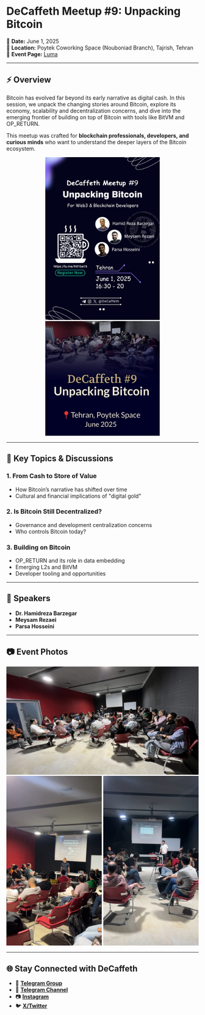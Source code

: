 
# **DeCaffeth Meetup #9: Unpacking Bitcoin**

📅 **Date:** June 1, 2025  
📍 **Location:** Poytek Coworking Space (Nouboniad Branch), Tajrish, Tehran  
🔗 **Event Page:** [Luma](https://lu.ma/ih01ba16)

---

## ⚡ Overview  
Bitcoin has evolved far beyond its early narrative as digital cash. In this session, we unpack the changing stories around Bitcoin, explore its economy, scalability and decentralization concerns, and dive into the emerging frontier of building on top of Bitcoin with tools like BitVM and OP_RETURN.  

This meetup was crafted for **blockchain professionals, developers, and curious minds** who want to understand the deeper layers of the Bitcoin ecosystem.

<p align="center"> 
<img src="https://github.com/DeCaffeth/DeCaffeth/blob/main/Meetup%239/meetup%239_poster.jpg" alt="Meetup Poster" width="300"/> 
<img src="https://github.com/DeCaffeth/DeCaffeth/blob/main/Meetup%239/meetup%239_cover.jpg" alt="Meetup Cover" width="300"/> 
</p>

---

## 🔹 Key Topics & Discussions  

### 1. **From Cash to Store of Value**  
- How Bitcoin’s narrative has shifted over time  
- Cultural and financial implications of "digital gold"  

### 2. **Is Bitcoin Still Decentralized?**  
- Governance and development centralization concerns  
- Who controls Bitcoin today?

### 3. **Building on Bitcoin**  
- OP_RETURN and its role in data embedding  
- Emerging L2s and BitVM  
- Developer tooling and opportunities

---

## 🎤 Speakers  
- **Dr. Hamidreza Barzegar**  
- **Meysam Rezaei**  
- **Parsa Hosseini**

---

## 📷 Event Photos
<p align="center"> 
<img src="https://github.com/DeCaffeth/DeCaffeth/blob/main/Meetup%239/meetup%239_photo1.jpg" alt="Photo 1" width="600"/> 
<img src="https://github.com/DeCaffeth/DeCaffeth/blob/main/Meetup%239/meetup%239_photo2.jpg" alt="Photo 2" width="250"/> 
<img src="https://github.com/DeCaffeth/DeCaffeth/blob/main/Meetup%239/meetup%239_photo3.jpg" alt="Photo 3" width="250"/> 
</p>

---

## 🌐 Stay Connected with DeCaffeth  

- 💬 **[Telegram Group](https://t.me/decaffeth_community)**  
- 📢 **[Telegram Channel](https://t.me/decaffeth)**  
- 📷 **[Instagram](https://www.instagram.com/decaffeth)**  
- 🐦 **[X/Twitter](https://x.com/decaffeth)**  
